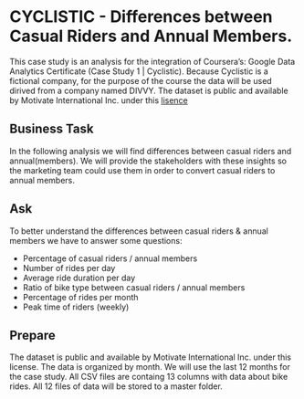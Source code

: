 # CYCLISTIC - Differences between Casual Riders and Annual Members. 

This case study is an analysis for the integration of Coursera’s: Google Data Analytics Certificate (Case Study 1 | Cyclistic). 
Because Cyclistic is a fictional company, for the purpose of the course the data will be used dirived from a company named DIVVY.
The dataset is public and available by Motivate International Inc. under this [lisence](https://divvybikes.com/data-license-agreement) 


## Business Task
In the following analysis we will find differences between casual riders and annual(members). We will provide the stakeholders with these insights so the marketing team could use them in order to convert casual riders to annual members. 

## Ask

To better understand the differences between casual riders & annual members we have to answer some questions: 

* Percentage of casual riders / annual members
* Number of rides per day
* Average ride duration per day
* Ratio of bike type between casual riders / annual members
* Percentage of rides per month
* Peak time of riders (weekly)


## Prepare

The dataset is public and available by Motivate International Inc. under this license.
The data is organized by month. We will use the last 12 months for the case study. 
All CSV files are containg 13 columns with data about bike rides. 
All 12 files of data will be stored to a master folder. 
